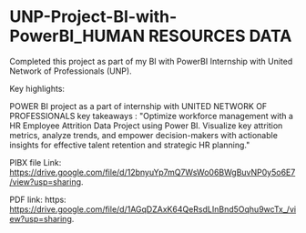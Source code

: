 # UNP-Project-BI-with-PowerBI_HUMAN RESOURCES DATA

Completed this project as part of my BI with PowerBI Internship with United Network of Professionals (UNP).

Key highlights:

POWER BI project as a part of internship with UNITED NETWORK OF PROFESSIONALS key takeaways : "Optimize workforce management with a HR Employee Attrition Data Project using Power BI. Visualize key attrition metrics, analyze trends, and empower decision-makers with actionable insights for effective talent retention and strategic HR planning."

PIBX file Link: https://drive.google.com/file/d/12bnyuYp7mQ7WsWo06BWgBuvNP0y5o6E7/view?usp=sharing.

PDF link: https: https://drive.google.com/file/d/1AGqDZAxK64QeRsdLInBnd5Oqhu9wcTx_/view?usp=sharing.
